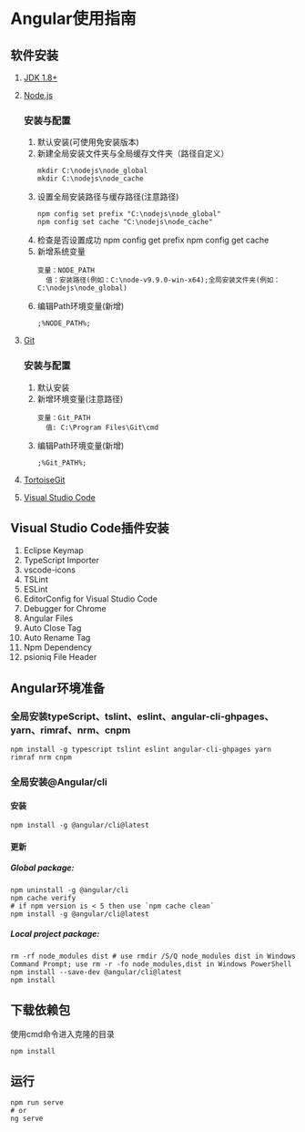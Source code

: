 
# Angular使用指南


## 软件安装
1. [JDK 1.8+](http://www.oracle.com/technetwork/java/javase/downloads/index.html)

2. [Node.js](https://nodejs.org/en/download/current/ "请下载自己相对应的位数的版本, 使用版本6以上")
    ### 安装与配置
    1. 默认安装(可使用免安装版本)
    2. 新建全局安装文件夹与全局缓存文件夹（路径自定义）
        ```
        mkdir C:\nodejs\node_global
        mkdir C:\nodejs\node_cache
        ```
    3. 设置全局安装路径与缓存路径(注意路径)
        ```
        npm config set prefix "C:\nodejs\node_global"
        npm config set cache "C:\nodejs\node_cache"
        ```
    4. 检查是否设置成功
        npm config get prefix
        npm config get cache
    5. 新增系统变量
        ```
        变量：NODE_PATH
          值：安装路径(例如：C:\node-v9.9.0-win-x64);全局安装文件夹(例如：C:\nodejs\node_global)
        ```
    6. 编辑Path环境变量(新增)
        ```
        ;%NODE_PATH%;
        ```

3. [Git](https://git-scm.com/downloads "请下载自己相对应的位数的版本")
    ### 安装与配置
    1. 默认安装
    2. 新增环境变量(注意路径)
        ```
        变量：Git_PATH
          值: C:\Program Files\Git\cmd
        ```
    3. 编辑Path环境变量(新增)
        ```
        ;%Git_PATH%;
        ```

4. [TortoiseGit](https://tortoisegit.org/download/ "请下载自己相对应的位数的版本")

5. [Visual Studio Code](http://code.visualstudio.com/Download "请下载自己相对应的位数的版本")



## Visual Studio Code插件安装
1. Eclipse Keymap
2. TypeScript Importer
3. vscode-icons
4. TSLint
5. ESLint
6. EditorConfig for Visual Studio Code
7. Debugger for Chrome
8. Angular Files
9. Auto Close Tag
10. Auto Rename Tag
11. Npm Dependency
12. psioniq File Header


## Angular环境准备

### 全局安装typeScript、tslint、eslint、angular-cli-ghpages、yarn、rimraf、nrm、cnpm
```
npm install -g typescript tslint eslint angular-cli-ghpages yarn rimraf nrm cnpm
```

### 全局安装@Angular/cli

#### 安装
```
npm install -g @angular/cli@latest
```

#### 更新
##### Global package:
```
npm uninstall -g @angular/cli
npm cache verify
# if npm version is < 5 then use `npm cache clean`
npm install -g @angular/cli@latest
```

##### Local project package:
```
rm -rf node_modules dist # use rmdir /S/Q node_modules dist in Windows Command Prompt; use rm -r -fo node_modules,dist in Windows PowerShell
npm install --save-dev @angular/cli@latest
npm install
```

## 下载依赖包
使用cmd命令进入克隆的目录
```
npm install
```

## 运行
```
npm run serve
# or
ng serve
```
